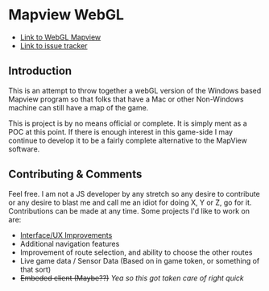 # Mapview WebGL
* [Link to WebGL Mapview](https://mapview.slowsilver.net/)
* [Link to issue tracker](https://goo.gl/7uDYCW)


## Introduction
This is an attempt to throw together a webGL version of the Windows based Mapview program so that folks that have a Mac or other Non-Windows machine can still have a map of the game.

This is project is by no means official or complete. It is simply ment as a POC at this point. If there is enough interest in this game-side I may continue to develop it to be a fairly complete alternative to the MapView software.




## Contributing & Comments

Feel free. I am not a JS developer by any stretch so any desire to contribute or any desire to blast me and call me an idiot for doing X, Y or Z, go for it. Contributions can be made at any time.  Some projects I'd like to work on are:

* [Interface/UX Improvements](../../issues/1)
* Additional navigation features
* Improvement of route selection, and ability to choose the other routes
* Live game data / Sensor Data (Based on in game token, or something of that sort)
* ~~Embeded client (Maybe??)~~ *Yea so this got taken care of right quick*

